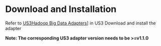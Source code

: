 
# Download and Installation

Refer to [US3Hadoop Big Data Adapters](https://docs.ucloud.cn/ufile/tools/us3hadoop/prepare?id=%e9%80%82%e9%85%8d%e5%99%a8%e7%89%88%e6%9c%ac)] in US3 Download and install the adapter

**Note: The corresponding US3 adapter version needs to be >=v1.1.0**
